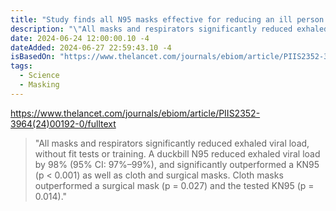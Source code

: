 ```yaml
---
title: "Study finds all N95 masks effective for reducing an ill person's danger to others, especially duckbill masks"
description: "\"All masks and respirators significantly reduced exhaled viral load, without fit tests or training. A duckbill N95 reduced exhaled viral load by 98% (95% CI: 97%–99%), and significantly outperformed a KN95 (p < 0.001) as well as cloth and surgical masks. Cloth masks outperformed a surgical mask (p = 0.027) and the tested KN95 (p = 0.014).\""
date: 2024-06-24 12:00:00.10 -4
dateAdded: 2024-06-27 22:59:43.10 -4
isBasedOn: "https://www.thelancet.com/journals/ebiom/article/PIIS2352-3964(24)00192-0/fulltext"
tags:
  - Science
  - Masking
---
```


https://www.thelancet.com/journals/ebiom/article/PIIS2352-3964(24)00192-0/fulltext

> "All masks and respirators significantly reduced exhaled viral load, without fit tests or training. A duckbill N95 reduced exhaled viral load by 98% (95% CI: 97%–99%), and significantly outperformed a KN95 (p < 0.001) as well as cloth and surgical masks. Cloth masks outperformed a surgical mask (p = 0.027) and the tested KN95 (p = 0.014)."
